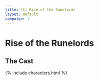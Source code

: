 ```yaml
---
title: (1) Rise of the Runelords
layout: default
campaign: 1
---
```


# Rise of the Runelords

## The Cast

{% include characters.html %}

